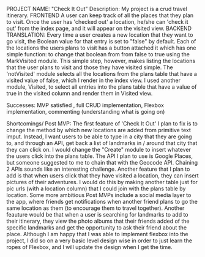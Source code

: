 
PROJECT NAME: "Check It Out"
Description: My project is a crud travel itinerary. 
FRONTEND
A user can keep track of all the places that they plan to visit. Once the user has 'checked out' a location, he/she can 'check it out' from the index page, and  it will appear on the visited view. BACKEND TRANSLATION: Every time a user creates a new location that they want to go visit, the Boolean value for that entry is set to "false" by default. Each of the locations the users plans to visit has a button attached it which has one simple function: to change that boolean from from false to true using the MarkVisited module. This simple step, however, makes listing the locations that the user plans to visit and those they have visited simple. The 'notVisited' module selects all the locations from the plans table that have a visited value of false, which I render in the index view. I used another module, Visited, to select all entries into the plans table that have a value of true in the visited column and render them in Visited view. 


Successes: MVP satisfied , full CRUD implementation, Flexbox implementation, commenting (understanding what is going on)

Shortcomings/ Post MVP: The first feature of 'Check It Out' I plan to fix is to  change the method by which new locations are added from primitive text imput. Instead, I want users to be able to type in a city that they are going to, and through an API, get back a list of landmarks in / around that city that they can click on. I would change the "Create" module to insert whatever the users click into the plans table. 
The API I plan to use is Google Places, but someone suggested to me to chain that with the Geocode API. Chaining 2 APIs sounds like an interesting challenge. Another feature that I plan to add is that when users click that they have visited a location, they can insert pictures of their adventures. I would do this by making another table just for pic urls (with a location column) that I could join with the plans table by location. 
Some more ambitious Post MVPs include a social media layer to the app, where friends get notifications when another friend plans to go the same location as them (to encourage them to travel together). Another feauture would be that when a user is searching for landmarks to add to their itinerary, they view the photo albums that their friends added of the specific landmarks and get the opportunity to ask their friend about the place.
Although I am happy that I was able to implement flexbox into the project, I did so on a very basic level design wise in order to just learn the ropes of Flexbox, and I will update the design when I get the time. 

